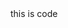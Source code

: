 <docs-code >
this is code
</docs-code>

<docs-code path="bazel/markdown_to_html/test/docs-code/example-with-eslint-comment.ts" />
<docs-code path="bazel/markdown_to_html/test/docs-code/example-with-region.ts" />


<docs-code path="bazel/markdown_to_html/test/docs-code/new-code.ts"
           diff="bazel/markdown_to_html/test/docs-code/old-code.ts" />

